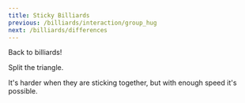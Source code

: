 ```yaml
---
title: Sticky Billiards
previous: /billiards/interaction/group_hug
next: /billiards/differences
---
```


<script src="shared.js"></script>
<script>

    var interactionSim = createSimulation({
        initialize: function(simulation) {
            var p = simulation.parameters;
            p.friction = 0.1;
            p.boxWidth = 25

            initBilliards(simulation, 11);

            p.isOnlyHardSpheres = false;

            var ljInteraction = new LennardJonesInteraction();
            ljInteraction.strength = 3;
            setInteraction(simulation, 0, 0, ljInteraction);

            setToolbarAvailableTools(simulation.toolbar, ["impulse"]);
        }
    });
</script>

<div id="chapter">

<div class="page">

<div class="stepLog twoColumn">

Back to billiards!

Split the triangle.

<script>
    cue(isBilliardsTriangleSplit(interactionSim));
    endStep();
</script>

It's harder when they are sticking together, but with enough speed it's possible.

</div>

<div class="twoColumn">
<script>
    insertHere(interactionSim.div);
</script>
</div>
</div>

</div>